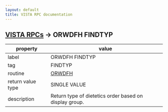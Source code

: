```yaml
---
layout: default
title: VISTA RPC documentation
---
```




## [VISTA RPCs](TableOfContent.md) &#8594; ORWDFH FINDTYP 

 property | value 
--- | --- 
 label | ORWDFH FINDTYP
 tag | FINDTYP
 routine | [ORWDFH](http://code.osehra.org/dox/Routine_ORWDFH_source.html)
 return value type | SINGLE VALUE
 description | Return type of dietetics order based on display group.
